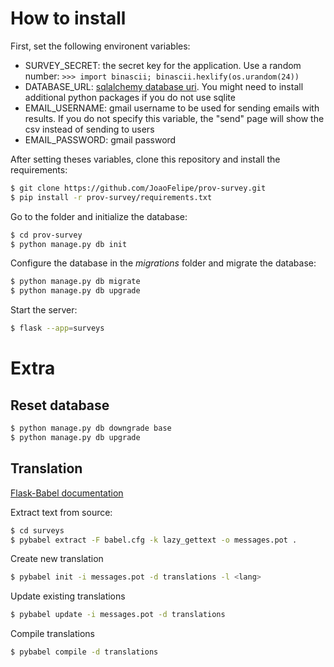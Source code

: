 # How to install

First, set the following environent variables:
* SURVEY_SECRET: the secret key for the application. Use a random number: `>>> import binascii; binascii.hexlify(os.urandom(24))`
* DATABASE_URL: [sqlalchemy database uri](http://docs.sqlalchemy.org/en/latest/core/engines.html). You might need to install additional python packages if you do not use sqlite
* EMAIL_USERNAME: gmail username to be used for sending emails with results. If you do not specify this variable, the "send" page will show the csv instead of sending to users
* EMAIL_PASSWORD: gmail password


After setting theses variables, clone this repository and install the requirements:

```bash
$ git clone https://github.com/JoaoFelipe/prov-survey.git
$ pip install -r prov-survey/requirements.txt
```

Go to the folder and initialize the database:
```bash
$ cd prov-survey
$ python manage.py db init
```

Configure the database in the *migrations* folder and migrate the database:
```bash
$ python manage.py db migrate
$ python manage.py db upgrade
```

Start the server:
```bash
$ flask --app=surveys
```

# Extra

## Reset database

```bash
$ python manage.py db downgrade base
$ python manage.py db upgrade
```

## Translation

[Flask-Babel documentation](https://pythonhosted.org/Flask-Babel/)

Extract text from source:
```bash
$ cd surveys
$ pybabel extract -F babel.cfg -k lazy_gettext -o messages.pot .
```

Create new translation
```bash
$ pybabel init -i messages.pot -d translations -l <lang>
```

Update existing translations
```bash
$ pybabel update -i messages.pot -d translations
```

Compile translations
```bash
$ pybabel compile -d translations
```
